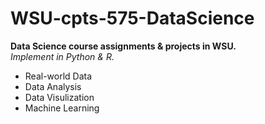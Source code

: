 # WSU-cpts-575-DataScience
**Data Science course assignments & projects in WSU.**  
*Implement in Python & R.*
- Real-world Data
- Data Analysis
- Data Visulization
- Machine Learning
